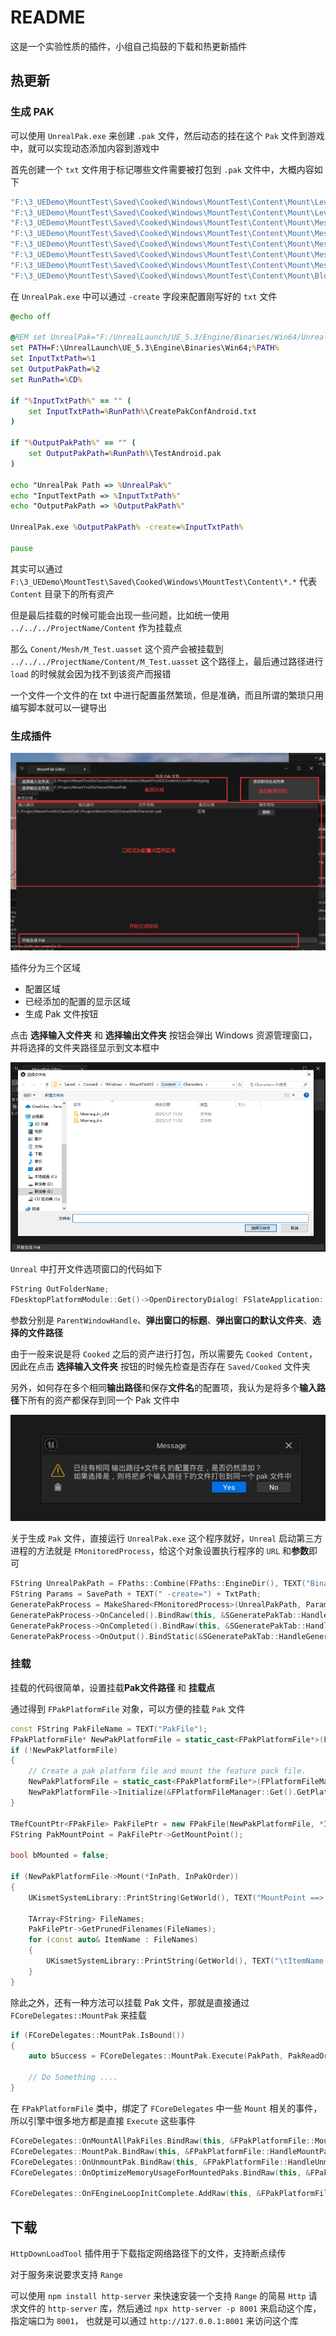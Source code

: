 # README

这是一个实验性质的插件，小组自己捣鼓的下载和热更新插件

## 热更新

### 生成 PAK

可以使用 `UnrealPak.exe` 来创建 `.pak` 文件，然后动态的挂在这个 `Pak` 文件到游戏中，就可以实现动态添加内容到游戏中

首先创建一个 `txt` 文件用于标记哪些文件需要被打包到 `.pak` 文件中，大概内容如下

```bash
"F:\3_UEDemo\MountTest\Saved\Cooked\Windows\MountTest\Content\Mount\Level2.uexp" "../../../MountTest/Content/Mount/Level2.uexp" -compress
"F:\3_UEDemo\MountTest\Saved\Cooked\Windows\MountTest\Content\Mount\Level2.umap" "../../../MountTest/Content/Mount/Level2.umap" -compress
"F:\3_UEDemo\MountTest\Saved\Cooked\Windows\MountTest\Content\Mount\Mesh\M_MountTest.uasset" "../../../MountTest/Content/Mount/Mesh/M_MountTest.uasset" -compress
"F:\3_UEDemo\MountTest\Saved\Cooked\Windows\MountTest\Content\Mount\Mesh\M_MountTest.uexp" "../../../MountTest/Content/Mount/Mesh/M_MountTest.uexp" -compress
"F:\3_UEDemo\MountTest\Saved\Cooked\Windows\MountTest\Content\Mount\Mesh\Wall.uasset" "../../../MountTest/Content/Mount/Mesh/Wall.uasset" -compress
"F:\3_UEDemo\MountTest\Saved\Cooked\Windows\MountTest\Content\Mount\Mesh\Wall.ubulk" "../../../MountTest/Content/Mount/Mesh/Wall.ubulk" -compress
"F:\3_UEDemo\MountTest\Saved\Cooked\Windows\MountTest\Content\Mount\Mesh\Wall.uexp" "../../../MountTest/Content/Mount/Mesh/Wall.uexp" -compress
"F:\3_UEDemo\MountTest\Saved\Cooked\Windows\MountTest\Content\Mount\Blueprint\BP_MountTest_Actor.uasset" "../../../MountTest/Content/Mount/Blueprint/BP_MountTest_Actor.uasset" -compress
```

在 `UnrealPak.exe` 中可以通过 `-create` 字段来配置刚写好的 `txt` 文件

```bat
@echo off

@REM set UnrealPak="F:/UnrealLaunch/UE_5.3/Engine/Binaries/Win64/UnrealPak.exe"
set PATH=F:\UnrealLaunch\UE_5.3\Engine\Binaries\Win64;%PATH%
set InputTxtPath=%1
set OutputPakPath=%2
set RunPath=%CD%

if "%InputTxtPath%" == "" (
    set InputTxtPath=%RunPath%\CreatePakConfAndroid.txt
)

if "%OutputPakPath%" == "" (
    set OutputPakPath=%RunPath%\TestAndroid.pak
)

echo "UnrealPak Path => %UnrealPak%"
echo "InputTextPath => %InputTxtPath%"
echo "OutputPakPath => %OutputPakPath%"

UnrealPak.exe %OutputPakPath% -create=%InputTxtPath%

pause
```

其实可以通过 `F:\3_UEDemo\MountTest\Saved\Cooked\Windows\MountTest\Content\*.*` 代表 `Content` 目录下的所有资产

但是最后挂载的时候可能会出现一些问题，比如统一使用 `../../../ProjectName/Content` 作为挂载点

那么 `Conent/Mesh/M_Test.uasset` 这个资产会被挂载到 `../../../ProjectName/Content/M_Test.uasset` 这个路径上，最后通过路径进行 `load` 的时候就会因为找不到该资产而报错

一个文件一个文件的在 txt 中进行配置虽然繁琐，但是准确，而且所谓的繁琐只用编写脚本就可以一键导出

### 生成插件

![](Image/001.png)

插件分为三个区域
- 配置区域
- 已经添加的配置的显示区域
- 生成 Pak 文件按钮

点击 **选择输入文件夹** 和 **选择输出文件夹** 按钮会弹出 Windows 资源管理窗口，并将选择的文件夹路径显示到文本框中

![](Image/002.png)

`Unreal` 中打开文件选项窗口的代码如下

```cpp
FString OutFolderName;
FDesktopPlatformModule::Get()->OpenDirectoryDialog( FSlateApplication::Get().FindBestParentWindowHandleForDialogs(nullptr), TEXT(""), LastOutputDirectory, OutFolderName)
```

参数分别是 `ParentWindowHandle`、**弹出窗口的标题**、**弹出窗口的默认文件夹**、**选择的文件路径**

由于一般来说是将 `Cooked` 之后的资产进行打包，所以需要先 `Cooked Content`，因此在点击 **选择输入文件夹** 按钮的时候先检查是否存在 `Saved/Cooked` 文件夹

另外，如何存在多个相同**输出路径**和保存**文件名**的配置项，我认为是将多个**输入路径**下所有的资产都保存到同一个 Pak 文件中

![](Image/003.png)

关于生成 `Pak` 文件，直接运行 `UnrealPak.exe` 这个程序就好，`Unreal` 启动第三方进程的方法就是 `FMonitoredProcess`，给这个对象设置执行程序的 `URL` 和**参数**即可

```cpp
FString UnrealPakPath = FPaths::Combine(FPaths::EngineDir(), TEXT("Binaries"), TEXT("Win64"), TEXT("UnrealPak.exe"));
FString Params = SavePath + TEXT(" -create=") + TxtPath;
GeneratePakProcess = MakeShared<FMonitoredProcess>(UnrealPakPath, Params, true, true);
GeneratePakProcess->OnCanceled().BindRaw(this, &SGeneratePakTab::HandleGenerateProcessCanceled);
GeneratePakProcess->OnCompleted().BindRaw(this, &SGeneratePakTab::HandleGenerateProcessCompleted);
GeneratePakProcess->OnOutput().BindStatic(&SGeneratePakTab::HandleGenerateProcessOutput);
```

### 挂载

挂载的代码很简单，设置挂载**Pak文件路径** 和 **挂载点** 
 
通过得到 `FPakPlatformFile` 对象，可以方便的挂载 `Pak` 文件

```cpp
const FString PakFileName = TEXT("PakFile");
FPakPlatformFile* NewPakPlatformFile = static_cast<FPakPlatformFile*>(FPlatformFileManager::Get().FindPlatformFile(*PakFileName));
if (!NewPakPlatformFile)
{
	// Create a pak platform file and mount the feature pack file.
	NewPakPlatformFile = static_cast<FPakPlatformFile*>(FPlatformFileManager::Get().GetPlatformFile(*PakFileName));
	NewPakPlatformFile->Initialize(&FPlatformFileManager::Get().GetPlatformFile(), TEXT(""));
}

TRefCountPtr<FPakFile> PakFilePtr = new FPakFile(NewPakPlatformFile, *InPath, false);
FString PakMountPoint = PakFilePtr->GetMountPoint();

bool bMounted = false;

if (NewPakPlatformFile->Mount(*InPath, InPakOrder))
{
	UKismetSystemLibrary::PrintString(GetWorld(), TEXT("MountPoint ==> ") + PakMountPoint);
	
	TArray<FString> FileNames;
	PakFilePtr->GetPrunedFilenames(FileNames);
	for (const auto& ItemName : FileNames)
	{
		UKismetSystemLibrary::PrintString(GetWorld(), TEXT("\tItemName ==> ") + ItemName);
	}
}
```

除此之外，还有一种方法可以挂载 Pak 文件，那就是直接通过 `FCoreDelegates::MountPak` 来挂载

```cpp
if (FCoreDelegates::MountPak.IsBound())
{
    auto bSuccess = FCoreDelegates::MountPak.Execute(PakPath, PakReadOrder);

    // Do Something ....
}
```

在 `FPakPlatformFile` 类中，绑定了 `FCoreDelegates` 中一些 `Mount` 相关的事件，所以引擎中很多地方都是直接 `Execute` 这些事件

```cpp
FCoreDelegates::OnMountAllPakFiles.BindRaw(this, &FPakPlatformFile::MountAllPakFiles);
FCoreDelegates::MountPak.BindRaw(this, &FPakPlatformFile::HandleMountPakDelegate);
FCoreDelegates::OnUnmountPak.BindRaw(this, &FPakPlatformFile::HandleUnmountPakDelegate);
FCoreDelegates::OnOptimizeMemoryUsageForMountedPaks.BindRaw(this, &FPakPlatformFile::OptimizeMemoryUsageForMountedPaks);

FCoreDelegates::OnFEngineLoopInitComplete.AddRaw(this, &FPakPlatformFile::OptimizeMemoryUsageForMountedPaks);
```

## 下载

`HttpDownLoadTool` 插件用于下载指定网络路径下的文件，支持断点续传

对于服务来说要求支持 `Range`

可以使用 `npm install http-server` 来快速安装一个支持 `Range` 的简易 `Http` 请求文件的  `http-server` 库，然后通过 `npx http-server -p 8001` 来启动这个库，指定端口为 `8001`， 也就是可以通过 `http://127.0.0.1:8001` 来访问这个库

